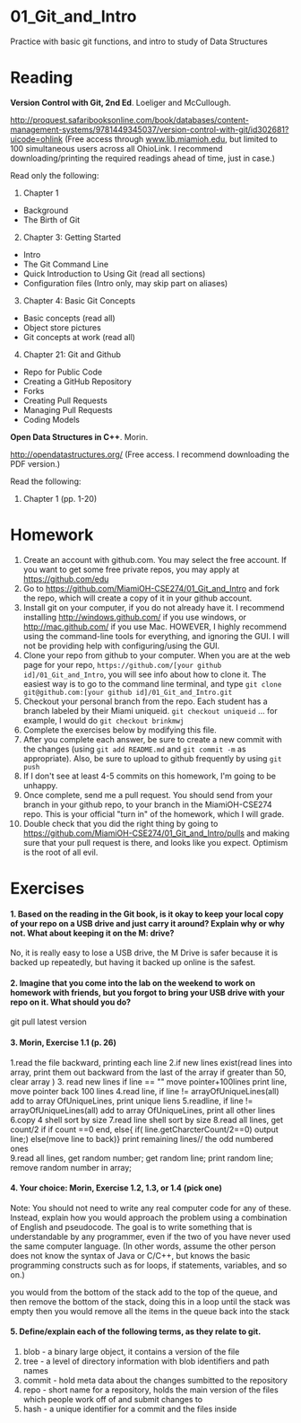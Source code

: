 01_Git_and_Intro
================

Practice with basic git functions, and intro to study of Data Structures

Reading
=======

**Version Control with Git, 2nd Ed**. Loeliger and McCullough. 

http://proquest.safaribooksonline.com/book/databases/content-management-systems/9781449345037/version-control-with-git/id302681?uicode=ohlink (Free access through www.lib.miamioh.edu, but limited to 100 simultaneous users across all OhioLink. I recommend downloading/printing the required readings ahead of time, just in case.)

Read only the following:

1. Chapter 1
  * Background
  * The Birth of Git
2. Chapter 3: Getting Started
  * Intro
  * The Git Command Line
  * Quick Introduction to Using Git (read all sections)
  * Configuration files (Intro only, may skip part on aliases)
3. Chapter 4: Basic Git Concepts
  * Basic concepts (read all)
  * Object store pictures
  * Git concepts at work (read all)
4. Chapter 21: Git and Github
  * Repo for Public Code
  * Creating a GitHub Repository
  * Forks
  * Creating Pull Requests
  * Managing Pull Requests
  * Coding Models

**Open Data Structures in C++**. Morin. 

http://opendatastructures.org/ (Free access. I recommend downloading the PDF version.)

Read the following:

1. Chapter 1 (pp. 1-20)

Homework
========

1. Create an account with github.com. You may select the free account. If you want to get some free private repos, you may apply at https://github.com/edu
2. Go to https://github.com/MiamiOH-CSE274/01_Git_and_Intro and fork the repo, which will create a copy of it in your github account.
3. Install git on your computer, if you do not already have it. I recommend installing http://windows.github.com/ if you use windows, or http://mac.github.com/ if you use Mac. HOWEVER, I highly recommend using the command-line tools for everything, and ignoring the GUI. I will not be providing help with configuring/using the GUI.
4. Clone your repo from github to your computer. When you are at the web page for your repo, `https://github.com/[your github id]/01_Git_and_Intro`, you will see info about how to clone it. The easiest way is to go to the command line terminal, and type `git clone git@github.com:[your github id]/01_Git_and_Intro.git`
5. Checkout your personal branch from the repo. Each student has a branch labeled by their Miami uniqueid. `git checkout uniqueid` ... for example, I would do `git checkout brinkmwj`
6. Complete the exercises below by modifying this file.
7. After you complete each answer, be sure to create a new commit with the changes (using `git add README.md` and `git commit -m` as appropriate). Also, be sure to upload to github frequently by using `git push`
8. If I don't see at least 4-5 commits on this homework, I'm going to be unhappy.
9. Once complete, send me a pull request. You should send from your branch in your github repo, to your branch in the MiamiOH-CSE274 repo. This is your official "turn in" of the homework, which I will grade.
10. Double check that you did the right thing by going to https://github.com/MiamiOH-CSE274/01_Git_and_Intro/pulls and making sure that your pull request is there, and looks like you expect. Optimism is the root of all evil.

Exercises
=========

#### 1. Based on the reading in the Git book, is it okay to keep your local copy of your repo on a USB drive and just carry it around? Explain why or why not. What about keeping it on the M: drive?

No, it is really easy to lose a USB drive, the M Drive is safer because it is backed up repeatedly, but having it backed up online is the safest.

#### 2. Imagine that you come into the lab on the weekend to work on homework with friends, but you forgot to bring your USB drive with your repo on it. What should you do?

git pull latest version

#### 3. Morin, Exercise 1.1 (p. 26)

1.read the file backward, printing each line
2.if new lines exist(read lines into array, print them out backward from the last of the array if greater than 50, clear array )
3. read new lines if line == "" move pointer+100lines print line, move pointer back 100 lines
4.read line, if line != arrayOfUniqueLines(all) add to array OfUniqueLines, print unique liens
5.readline, if line != arrayOfUniqueLines(all) add to array OfUniqueLines, print all other lines
6.copy 4 shell sort by size
7.read line shell sort by size
8.read all lines, get count/2 if if count ==0 end, else{ if( line.getCharcterCount/2==0) output line;) else(move line to back)} print remaining lines// the odd numbered ones  
9.read all lines, get random number; get random line; print random line; remove random number in array;

#### 4. Your choice: Morin, Exercise 1.2, 1.3, or 1.4 (pick one)

Note: You should not need to write any real computer code for any of these. Instead, explain how you would approach the problem using a combination of English and pseudocode. The goal is to write something that is understandable by any programmer, even if the two of you have never used the same computer language. (In other words, assume the other person does not know the syntax of Java or C/C++, but knows the basic programming constructs such as for loops, if statements, variables, and so on.)

you would from the bottom of the stack add to the top of the queue, and then remove the bottom of the stack, doing this in a loop until the stack was empty
then you would remove all the items in the queue back into the stack

#### 5. Define/explain each of the following terms, as they relate to git.

1. blob - a binary large object, it contains a  version of the file
2. tree - a level of directory information with blob identifiers and path names
3. commit - hold meta data about the changes sumbitted to the repository
4. repo - short name for a repository, holds the main version of the files which people work off of and submit changes to
5. hash - a unique identifier for a commit and the files inside
